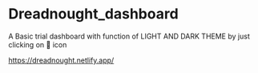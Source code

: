 # Dreadnought_dashboard
 
A Basic trial dashboard with function of
LIGHT AND DARK THEME by just clicking on 🌙 icon

https://dreadnought.netlify.app/
